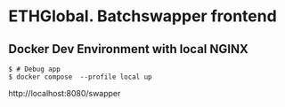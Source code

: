 # ETHGlobal. Batchswapper frontend
## Docker Dev Environment with local NGINX
```shell
$ # Debug app
$ docker compose  --profile local up
```

http://localhost:8080/swapper